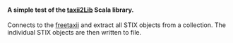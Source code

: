 #### A simple test of the [taxii2Lib](https://github.com/workingDog/Taxii2LibScala) Scala library.

Connects to the [freetaxii](https://github.com/freetaxii/freetaxii-server) and extract 
all STIX objects from a collection. The individual STIX objects are then written to file.

